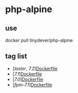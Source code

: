 # php-alpine

## use
docker pull tinydever/php-alpine

## tag list
- [*laster*, *7.2*][Dockerfile](https://github.com/tinydever/php-alpine/blob/master/php7.2/Dockerfile)
- [*7.1*][Dockerfile](https://github.com/tinydever/php-alpine/blob/master/php7.1/Dockerfile)
- [*7.0*][Dockerfile](https://github.com/tinydever/php-alpine/blob/master/php7.0/Dockerfile)
- [*fpm-7.1*][Dockerfile](https://github.com/tinydever/php-alpine/tree/master/php-fpm/7.1/Dockerfile)
